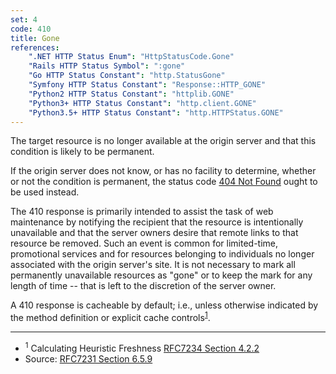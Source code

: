 ```yaml
---
set: 4
code: 410
title: Gone
references:
    ".NET HTTP Status Enum": "HttpStatusCode.Gone"
    "Rails HTTP Status Symbol": ":gone"
    "Go HTTP Status Constant": "http.StatusGone"
    "Symfony HTTP Status Constant": "Response::HTTP_GONE"
    "Python2 HTTP Status Constant": "httplib.GONE"
    "Python3+ HTTP Status Constant": "http.client.GONE"
    "Python3.5+ HTTP Status Constant": "http.HTTPStatus.GONE"
---
```


The target resource is no longer available at the origin server and that this condition is likely to be permanent.

If the origin server does not know, or has no facility to determine, whether or not the condition is permanent, the status code [404 Not Found](/404) ought to be used instead.

The 410 response is primarily intended to assist the task of web maintenance by notifying the recipient that the resource is intentionally unavailable and that the server owners desire that remote links to that resource be removed. Such an event is common for limited-time, promotional services and for resources belonging to individuals no longer associated with the origin server's site. It is not necessary to mark all permanently unavailable resources as "gone" or to keep the mark for any length of time -- that is left to the discretion of the server owner.

A 410 response is cacheable by default; i.e., unless otherwise indicated by the method definition or explicit cache controls<sup>[1](#ref-1)</sup>.

---

* <span id="ref-1"><sup>1</sup> Calculating Heuristic Freshness
[RFC7234 Section 4.2.2][2]</span>
* Source: [RFC7231 Section 6.5.9][1]

[1]: <http://tools.ietf.org/html/rfc7231#section-6.5.9>
[2]: <http://tools.ietf.org/html/rfc7234#section-4.2.2>
